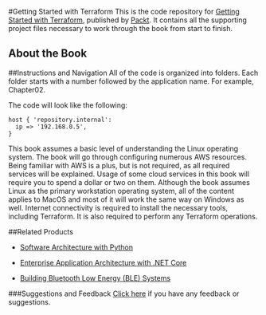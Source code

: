 #Getting Started with Terraform
This is the code repository for [Getting Started with Terraform](https://www.packtpub.com/networking-and-servers/getting-started-terraform?utm_source=github&utm_medium=repository&utm_campaign=9781786465108), published by [Packt](https://www.packtpub.com/?utm_source=github). It contains all the supporting project files necessary to work through the book from start to finish.
## About the Book

##Instructions and Navigation
All of the code is organized into folders. Each folder starts with a number followed by the application name. For example, Chapter02.



The code will look like the following:
```
host { 'repository.internal':
  ip => '192.168.0.5',
}
```

This book assumes a basic level of understanding the Linux operating system. The book will go through configuring numerous AWS resources. Being familiar with AWS is a plus, but is not required, as all required services will be explained. Usage of some cloud services in this book will require you to spend a dollar or two on them. Although the book assumes Linux as the primary workstation operating system, all of the content applies to MacOS and most of it will work the same way on Windows as well.
Internet connectivity is required to install the necessary tools, including Terraform. It is also required to perform any Terraform operations.

##Related Products
* [Software Architecture with Python](https://www.packtpub.com/application-development/software-architecture-python?utm_source=github&utm_medium=repository&utm_campaign=9781786468529)

* [Enterprise Application Architecture with .NET Core](https://www.packtpub.com/application-development/enterprise-application-architecture-net-core?utm_source=github&utm_medium=repository&utm_campaign=9781786468888)

* [Building Bluetooth Low Energy (BLE) Systems](https://www.packtpub.com/hardware-and-creative/building-bluetooth-low-energy-ble-systems?utm_source=github&utm_medium=repository&utm_campaign=9781786461087)

###Suggestions and Feedback
[Click here](https://docs.google.com/forms/d/e/1FAIpQLSe5qwunkGf6PUvzPirPDtuy1Du5Rlzew23UBp2S-P3wB-GcwQ/viewform) if you have any feedback or suggestions.
